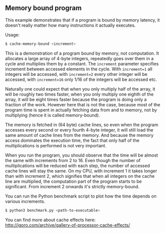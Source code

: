 ## Memory bound program
This example demonstrates that if a program is bound by memory latency, it doesn't really matter how many
instructions it actually executes.

Usage:
```bash
$ cache-memory-bound <increment>
```

This is a demonstration of a program bound by memory, not computation. It allocates a large array of 4-byte
integers, repeatedly goes over them in a cycle and multiplies them by a constant. The `increment` parameter
specifies increment between accessed elements in the cycle. With `increment=1` all integers will be accessed,
with `increment=2` every other integer will be accessed, with `increment=16` only 1/16 of the integers will be
accessed etc.

Naturally one could expect that when you only multiply half of the array, it will be roughly two times faster, when you
only multiply one eighth of the array, it will be eight times faster because the program is doing only a fraction
of the work. However here that is not the case, because most of the program time is spent in actually fetching data from
and to memory, not by multiplying (hence it is called memory-bound).

The memory is fetched in (64 byte) cache lines, so even when the program accesses every second or every fourth 4-byte
integer, it will still load the same amount of cache lines from the memory. And because the memory
access dominates the execution time, the fact that only half of the multiplications is performed is not very important.

When you run the program, you should observe that the time will be almost the same with increments from 2 to 16.
Even though the number of multiplications will be reduced with each step, the number of accessed cache lines will
stay the same. On my CPU, with increment 1 it takes longer than with increment 2, which signifies that when all integers
on the cache line are multiplied, the computation part of the program starts to be significant.
From increment 2 onwards it's strictly memory-bound.

You can run the Python benchmark script to plot how the time depends on various increments.
```bash
$ python3 benchmark.py <path-to-executable>
```

You can find more about cache effects here:
http://igoro.com/archive/gallery-of-processor-cache-effects/
